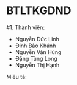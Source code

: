 # BTLTKGDND
#1. Thành viên:
<ul>
  <li>Nguyễn Đức Linh</li>
  <li>Đinh Bảo Khánh</li>
  <li>Nguyễn Văn Hùng</li>
  <li> Đặng Tùng Long</li>
  <li> Nguyễn Thị Hạnh</li>
</ul>
Miêu tả:

  
  
 
 
